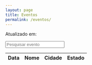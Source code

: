 ```yaml
---
layout: page
title: Eventos
permalink: /eventos/
---
```


<div x-data='{
   "dt_atualizacao": {{site.data.eventos.dt_atualizacao | jsonify}},
   "eventos": {{site.data.eventos.eventos | jsonify}},
   "options": { timeZone: "UTC"},
   "lang": "pt-BR",
   sort(col) {
      if(this.sortCol === col) this.sortAsc = !this.sortAsc;
      this.sortCol = col;
      this.eventos.sort((a, b) => {
        if(a[this.sortCol] < b[this.sortCol]) return this.sortAsc?1:-1;
        if(a[this.sortCol] > b[this.sortCol]) return this.sortAsc?-1:1;
        return 0;
      });
   },
   filter() {
      let value = document.querySelector("#filter-input").value.toLowerCase();
      let events = {{site.data.eventos.eventos | jsonify}};
      
      this.eventos = events.filter((item) => {
         let list = [];
         for(prop in item) {
            item_value = item[prop].toLowerCase()
            list.push(item_value.includes(value))
         }
         return list.some(Boolean);
      });
      
   }
}'>

<div>
   <p>Atualizado em: <span x-text="(new Date(dt_atualizacao)).toLocaleDateString(lang, options)"></span></p>
   
   <input id="filter-input" class="search search-filter" type="text" x-on:keyup="filter()" placeholder="Pesquisar evento">
</div>
<table>
   <thead>
   <th x-on:click="sort('date')">Data</th>
   <th x-on:click="sort('title')">Nome</th>
   <th x-on:click="sort('city')">Cidade</th>
   <th x-on:click="sort('uf')">Estado</th>
   </thead>
<tbody>
  <template x-if="!eventos">
      <tr><td colspan="4"><i>Loading...</i></td></tr>
    </template>
    <template x-for="evento in eventos">
      <tr x-show="((new Date(evento.date)).setUTCHours(3, 0, 0, 0)) >= ((new Date()).setHours(0, 0, 0, 0))">
         <td x-text="(new Date(evento.date)).toLocaleDateString(lang, options)"></td>
         <td x-text="evento.title"></td>   
         <td x-text="evento.city"></td>   
         <td x-text="evento.uf"></td>   
      </tr>
    </template>
</tbody>
</table>
</div>
